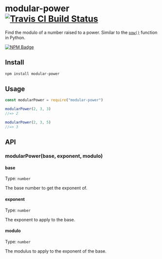 # modular-power [![Travis CI Build Status](https://img.shields.io/travis/com/Richienb/modular-power/master.svg?style=for-the-badge)](https://travis-ci.com/Richienb/modular-power)

Find the modulo of a number raised to a power. Similar to the [`pow()`](https://docs.python.org/3/library/functions.html#pow) function in Python.

[![NPM Badge](https://nodei.co/npm/modular-power.png)](https://npmjs.com/package/modular-power)

## Install

```sh
npm install modular-power
```

## Usage

```js
const modularPower = require("modular-power")

modularPower(2, 3, 3)
//=> 2

modularPower(2, 3, 5)
//=> 3
```

## API

### modularPower(base, exponent, modulo)

#### base

Type: `number`

The base number to get the exponent of.

#### exponent

Type: `number`

The exponent to apply to the base.

#### modulo

Type: `number`

The modulus to apply to the exponent of the base.
